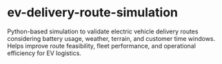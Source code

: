 # ev-delivery-route-simulation
Python-based simulation to validate electric vehicle delivery routes considering battery usage, weather, terrain, and customer time windows. Helps improve route feasibility, fleet performance, and operational efficiency for EV logistics.
